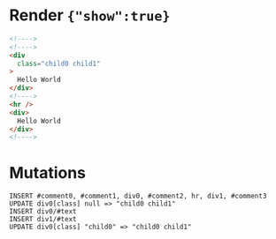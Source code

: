 # Render `{"show":true}`

```html
<!---->
<!---->
<div
  class="child0 child1"
>
  Hello World
</div>
<!---->
<hr />
<div>
  Hello World
</div>
<!---->
```

# Mutations
```
INSERT #comment0, #comment1, div0, #comment2, hr, div1, #comment3
UPDATE div0[class] null => "child0 child1"
INSERT div0/#text
INSERT div1/#text
UPDATE div0[class] "child0" => "child0 child1"
```
